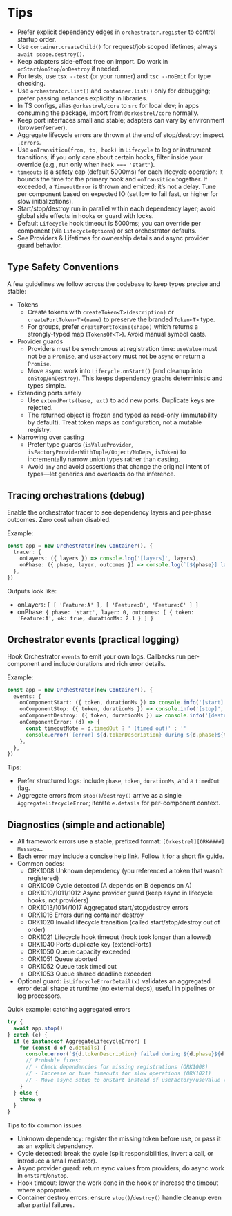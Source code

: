 # Tips

- Prefer explicit dependency edges in `orchestrator.register` to control startup order.
- Use `container.createChild()` for request/job scoped lifetimes; always `await scope.destroy()`.
- Keep adapters side-effect free on import. Do work in `onStart`/`onStop`/`onDestroy` if needed.
- For tests, use `tsx --test` (or your runner) and `tsc --noEmit` for type checking.
- Use `orchestrator.list()` and `container.list()` only for debugging; prefer passing instances explicitly in libraries.
- In TS configs, alias `@orkestrel/core` to `src` for local dev; in apps consuming the package, import from `@orkestrel/core` normally.
- Keep port interfaces small and stable; adapters can vary by environment (browser/server).
- Aggregate lifecycle errors are thrown at the end of stop/destroy; inspect `.errors`.
- Use `onTransition(from, to, hook)` in `Lifecycle` to log or instrument transitions; if you only care about certain hooks, filter inside your override (e.g., run only when `hook === 'start'`).
- `timeouts` is a safety cap (default 5000ms) for each lifecycle operation: it bounds the time for the primary hook and `onTransition` together. If exceeded, a `TimeoutError` is thrown and emitted; it’s not a delay. Tune per component based on expected IO (set low to fail fast, or higher for slow initializations).
- Start/stop/destroy run in parallel within each dependency layer; avoid global side effects in hooks or guard with locks.
- Default `Lifecycle` hook timeout is 5000ms; you can override per component (via `LifecycleOptions`) or set orchestrator defaults.
- See Providers & Lifetimes for ownership details and async provider guard behavior.

## Type Safety Conventions

A few guidelines we follow across the codebase to keep types precise and stable:

- Tokens
  - Create tokens with `createToken<T>(description)` or `createPortToken<T>(name)` to preserve the branded `Token<T>` type.
  - For groups, prefer `createPortTokens(shape)` which returns a strongly-typed map (`TokensOf<T>`). Avoid manual symbol casts.
- Provider guards
  - Providers must be synchronous at registration time: `useValue` must not be a `Promise`, and `useFactory` must not be `async` or return a `Promise`.
  - Move async work into `Lifecycle.onStart()` (and cleanup into `onStop`/`onDestroy`). This keeps dependency graphs deterministic and types simple.
- Extending ports safely
  - Use `extendPorts(base, ext)` to add new ports. Duplicate keys are rejected.
  - The returned object is frozen and typed as read-only (immutability by default). Treat token maps as configuration, not a mutable registry.
- Narrowing over casting
  - Prefer type guards (`isValueProvider`, `isFactoryProviderWithTuple/Object/NoDeps`, `isToken`) to incrementally narrow union types rather than casting.
  - Avoid `any` and avoid assertions that change the original intent of types—let generics and overloads do the inference.

## Tracing orchestrations (debug)
Enable the orchestrator tracer to see dependency layers and per-phase outcomes. Zero cost when disabled.

Example:
```ts
const app = new Orchestrator(new Container(), {
  tracer: {
    onLayers: ({ layers }) => console.log('[layers]', layers),
    onPhase: ({ phase, layer, outcomes }) => console.log(`[${phase}] layer=${layer}`, outcomes),
  },
})
```
Outputs look like:
- onLayers: `[ [ 'Feature:A' ], [ 'Feature:B', 'Feature:C' ] ]`
- onPhase: `{ phase: 'start', layer: 0, outcomes: [ { token: 'Feature:A', ok: true, durationMs: 2.1 } ] }`

## Orchestrator events (practical logging)
Hook Orchestrator `events` to emit your own logs. Callbacks run per-component and include durations and rich error details.

Example:
```ts
const app = new Orchestrator(new Container(), {
  events: {
    onComponentStart: ({ token, durationMs }) => console.info('[start]', token.description, `${durationMs.toFixed(1)}ms`),
    onComponentStop: ({ token, durationMs }) => console.info('[stop]', token.description, `${durationMs.toFixed(1)}ms`),
    onComponentDestroy: ({ token, durationMs }) => console.info('[destroy]', token.description, `${durationMs.toFixed(1)}ms`),
    onComponentError: (d) => {
      const timeoutNote = d.timedOut ? ' (timed out)' : ''
      console.error(`[error] ${d.tokenDescription} during ${d.phase}${timeoutNote} after ${d.durationMs}ms:`, d.error.message)
    },
  },
})
```
Tips:
- Prefer structured logs: include `phase`, `token`, `durationMs`, and a `timedOut` flag.
- Aggregate errors from `stop()`/`destroy()` arrive as a single `AggregateLifecycleError`; iterate `e.details` for per-component context.

## Diagnostics (simple and actionable)
- All framework errors use a stable, prefixed format: `[Orkestrel][ORK####] Message…`.
- Each error may include a concise help link. Follow it for a short fix guide.
- Common codes:
  - ORK1008 Unknown dependency (you referenced a token that wasn’t registered)
  - ORK1009 Cycle detected (A depends on B depends on A)
  - ORK1010/1011/1012 Async provider guard (keep async in lifecycle hooks, not providers)
  - ORK1013/1014/1017 Aggregated start/stop/destroy errors
  - ORK1016 Errors during container destroy
  - ORK1020 Invalid lifecycle transition (called start/stop/destroy out of order)
  - ORK1021 Lifecycle hook timeout (hook took longer than allowed)
  - ORK1040 Ports duplicate key (extendPorts)
  - ORK1050 Queue capacity exceeded
  - ORK1051 Queue aborted
  - ORK1052 Queue task timed out
  - ORK1053 Queue shared deadline exceeded
- Optional guard: `isLifecycleErrorDetail(x)` validates an aggregated error detail shape at runtime (no external deps), useful in pipelines or log processors.

Quick example: catching aggregated errors
```ts
try {
  await app.stop()
} catch (e) {
  if (e instanceof AggregateLifecycleError) {
    for (const d of e.details) {
      console.error(`${d.tokenDescription} failed during ${d.phase}${d.timedOut ? ' (timed out)' : ''} after ${d.durationMs}ms:`, d.error.message)
      // Probable fixes:
      // - Check dependencies for missing registrations (ORK1008)
      // - Increase or tune timeouts for slow operations (ORK1021)
      // - Move async setup to onStart instead of useFactory/useValue (ORK1010–1012)
    }
  } else {
    throw e
  }
}
```

Tips to fix common issues
- Unknown dependency: register the missing token before use, or pass it as an explicit dependency.
- Cycle detected: break the cycle (split responsibilities, invert a call, or introduce a small mediator).
- Async provider guard: return sync values from providers; do async work in `onStart`/`onStop`.
- Hook timeout: lower the work done in the hook or increase the timeout where appropriate.
- Container destroy errors: ensure `stop()`/`destroy()` handle cleanup even after partial failures.
